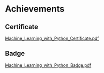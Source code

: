 

# Achievements
## Certificate
[Machine_Learning_with_Python_Certificate.pdf](https://prod-files-secure.s3.us-west-2.amazonaws.com/03e82b26-cccb-4906-bb56-adabcbdc0655/0f35a87e-0c16-48ac-af62-4e4cc34c6a19/Machine_Learning_with_Python_Certificate.pdf?X-Amz-Algorithm=AWS4-HMAC-SHA256&X-Amz-Content-Sha256=UNSIGNED-PAYLOAD&X-Amz-Credential=ASIAZI2LB466XS2QZSSD%2F20250207%2Fus-west-2%2Fs3%2Faws4_request&X-Amz-Date=20250207T111206Z&X-Amz-Expires=3600&X-Amz-Security-Token=IQoJb3JpZ2luX2VjEFgaCXVzLXdlc3QtMiJHMEUCIQDCB3wyHEGnZjJ4Ay9fRRDDwAZu%2FdZ3b0RU7y10fSGxRQIgKqQ3tut%2F%2Fgdq5b8fgtKvf2BAZL6nQzrPtB%2BScg9TH94q%2FwMIcRAAGgw2Mzc0MjMxODM4MDUiDKDNGzzjT3Wii2tLCCrcAxRYeBZOC1hwqUj6Yvj4cVcgpF%2FYNOEXKUdOhCf%2BrVbDoHLU4wNTJIkXCbOVPtetetjQcCzS0r6IrBfc%2BDtiGpHpfUY2mksi0%2FaU5NRrI1hZ6xPMYz4wcDU2fQxyWA2mH7I7leO8y2%2FE8kvzNyrgyoZzOh5ZyrdpBYyDK0A06%2BsIRNMvjWcBZIrr1gomfXN%2F90X9crHD4V5WSw%2BZYYkwc%2Bvdkb9aGErAvfxSKyGFgw2KK%2Fz7NgHyFdWD9tNQrirYUVT91z4TXYNjEpnGPwoKCXoMrjUfplVXRXAbssmGARUDRUsUCsdz71uGx87g6FUsFckpkwPb%2BRBgpHlXnm%2B9cFdtUYPkm1C4aSDAT88P9QOiLEVIgQsQr3VdxabjcHth1tKvuXvc5xiTStx86h2oloj1nvQiQ9rY79D5fzfh4m3ghiNEjmoaZnsWvMLkSTCGjFtoVdYW8dN3Wb0PHwwZ3wCjZ97Njk6N8LOgUVZ%2FYMQfON9iVjTb01HGuIXxZ%2BJIW%2FZkjdK868pYOyBjtabP2hcX3I7PlUlKgb659EYDa5Vk3dGRscDEpt%2BS2%2B5izR1eAQdMN6moHFVzPJ5RlnNE2QvUm%2BF0h%2F3ou0Mix4fFqtm8QPIJOTJ9UewIRtONMJH6lr0GOqUB%2FlOoeUBnyEq1NUP4hR%2FN%2B3%2B1eNx1sS13HLChpLx7QLwJJ8QwLunKugVImcvmtLtvo8XTMPlbUfa%2FKrjXVy3%2FcD9%2BCDMDrwMz4vizd16T9tN3W1GK6Xx2h1Rnv132yHkLY%2FZdNNyEmarHcz17N8UXP2sVCs659u7lUBc1quDOiKUN97jZUgCL3iJUAeVdtPirJ3Rs5H2PAW2e2oOMitnlsksjduau&X-Amz-Signature=1913b2478072bfe852cf70d75533cf2c035080349a2df63b24324940d51f97a7&X-Amz-SignedHeaders=host&x-id=GetObject)
## Badge
[Machine_Learning_with_Python_Badge.pdf](https://prod-files-secure.s3.us-west-2.amazonaws.com/03e82b26-cccb-4906-bb56-adabcbdc0655/ff622a22-73d6-44e3-9c7b-e89a8e61b7aa/Machine_Learning_with_Python_Badge.pdf?X-Amz-Algorithm=AWS4-HMAC-SHA256&X-Amz-Content-Sha256=UNSIGNED-PAYLOAD&X-Amz-Credential=ASIAZI2LB466XS2QZSSD%2F20250207%2Fus-west-2%2Fs3%2Faws4_request&X-Amz-Date=20250207T111206Z&X-Amz-Expires=3600&X-Amz-Security-Token=IQoJb3JpZ2luX2VjEFgaCXVzLXdlc3QtMiJHMEUCIQDCB3wyHEGnZjJ4Ay9fRRDDwAZu%2FdZ3b0RU7y10fSGxRQIgKqQ3tut%2F%2Fgdq5b8fgtKvf2BAZL6nQzrPtB%2BScg9TH94q%2FwMIcRAAGgw2Mzc0MjMxODM4MDUiDKDNGzzjT3Wii2tLCCrcAxRYeBZOC1hwqUj6Yvj4cVcgpF%2FYNOEXKUdOhCf%2BrVbDoHLU4wNTJIkXCbOVPtetetjQcCzS0r6IrBfc%2BDtiGpHpfUY2mksi0%2FaU5NRrI1hZ6xPMYz4wcDU2fQxyWA2mH7I7leO8y2%2FE8kvzNyrgyoZzOh5ZyrdpBYyDK0A06%2BsIRNMvjWcBZIrr1gomfXN%2F90X9crHD4V5WSw%2BZYYkwc%2Bvdkb9aGErAvfxSKyGFgw2KK%2Fz7NgHyFdWD9tNQrirYUVT91z4TXYNjEpnGPwoKCXoMrjUfplVXRXAbssmGARUDRUsUCsdz71uGx87g6FUsFckpkwPb%2BRBgpHlXnm%2B9cFdtUYPkm1C4aSDAT88P9QOiLEVIgQsQr3VdxabjcHth1tKvuXvc5xiTStx86h2oloj1nvQiQ9rY79D5fzfh4m3ghiNEjmoaZnsWvMLkSTCGjFtoVdYW8dN3Wb0PHwwZ3wCjZ97Njk6N8LOgUVZ%2FYMQfON9iVjTb01HGuIXxZ%2BJIW%2FZkjdK868pYOyBjtabP2hcX3I7PlUlKgb659EYDa5Vk3dGRscDEpt%2BS2%2B5izR1eAQdMN6moHFVzPJ5RlnNE2QvUm%2BF0h%2F3ou0Mix4fFqtm8QPIJOTJ9UewIRtONMJH6lr0GOqUB%2FlOoeUBnyEq1NUP4hR%2FN%2B3%2B1eNx1sS13HLChpLx7QLwJJ8QwLunKugVImcvmtLtvo8XTMPlbUfa%2FKrjXVy3%2FcD9%2BCDMDrwMz4vizd16T9tN3W1GK6Xx2h1Rnv132yHkLY%2FZdNNyEmarHcz17N8UXP2sVCs659u7lUBc1quDOiKUN97jZUgCL3iJUAeVdtPirJ3Rs5H2PAW2e2oOMitnlsksjduau&X-Amz-Signature=e5a1ec68fca2bfd370b486bd33ad17c8a423a19b12f0c317bf328e2c5583b2e9&X-Amz-SignedHeaders=host&x-id=GetObject)